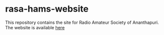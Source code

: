 # rasa-hams-website
This repository contains the site for Radio Amateur Society of Ananthapuri. The website is available [here](http://www.rasahams.in)
